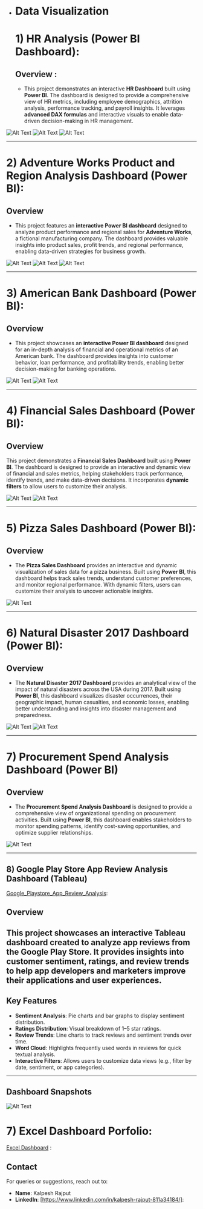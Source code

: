 - # Data Visualization
  # 1) HR Analysis (Power BI Dashboard):
  ## Overview   :
  - This project demonstrates an interactive **HR Dashboard** built using **Power BI**. The dashboard is designed to provide a comprehensive view of HR metrics, including employee demographics, attrition analysis, performance tracking, and payroll insights. It leverages **advanced DAX formulas** and interactive visuals to enable data-driven decision-making in HR management.

![Alt Text](https://github.com/Kalpesh-Rajput/Data_Visualization_Portfolio/blob/main/Dashboard_images/HR%20Dashboard.png)
![Alt Text](https://github.com/Kalpesh-Rajput/Data_Visualization_Portfolio/blob/main/Dashboard_images/HR%20Resource%20Report.png)
![Alt Text](https://github.com/Kalpesh-Rajput/Data_Visualization_Portfolio/blob/main/Dashboard_images/HR%20Dashboard%203%20.png)

---

# 2) Adventure Works Product and Region Analysis Dashboard (Power BI):

## Overview  
- This project features an **interactive Power BI dashboard** designed to analyze product performance and regional sales for **Adventure Works**, a fictional manufacturing company. The dashboard provides valuable insights into product sales, profit trends, and regional performance, enabling data-driven strategies for business growth.

![Alt Text](https://github.com/Kalpesh-Rajput/Data_Visualization_Portfolio/blob/main/Dashboard_images/Adventure%20Woek%20Product%20Analysis.png)
![Alt Text](https://github.com/Kalpesh-Rajput/Data_Visualization_Portfolio/blob/main/Dashboard_images/Adventure%20Work%20Regional%20Analysis.png)
![Alt Text](https://github.com/Kalpesh-Rajput/Data_Visualization_Portfolio/blob/main/Dashboard_images/Adventure%20work%203.png)

---

# 3) American Bank Dashboard (Power BI):

## Overview  
- This project showcases an **interactive Power BI dashboard** designed for an in-depth analysis of financial and operational metrics of an American bank. The dashboard provides insights into customer behavior, loan performance, and profitability trends, enabling better decision-making for banking operations.

![Alt Text](https://github.com/Kalpesh-Rajput/Data_Visualization_Portfolio/blob/main/Dashboard_images/ABBAnk%20Report.png)
![Alt Text](https://github.com/Kalpesh-Rajput/Data_Visualization_Portfolio/blob/main/Dashboard_images/American%20Bank%20Report.png)

---

# 4) Financial Sales Dashboard (Power BI):

## Overview  
This project demonstrates a **Financial Sales Dashboard** built using **Power BI**. The dashboard is designed to provide an interactive and dynamic view of financial and sales metrics, helping stakeholders track performance, identify trends, and make data-driven decisions. It incorporates **dynamic filters** to allow users to customize their analysis.

![Alt Text](https://github.com/Kalpesh-Rajput/Data_Visualization_Portfolio/blob/main/Dashboard_images/Financial%20Report%20Dynamic%20Filters.png)
![Alt Text](https://github.com/Kalpesh-Rajput/Data_Visualization_Portfolio/blob/main/Dashboard_images/Financial%20Report.png)

---

# 5) Pizza Sales Dashboard (Power BI):

## Overview  
- The **Pizza Sales Dashboard** provides an interactive and dynamic visualization of sales data for a pizza business. Built using **Power BI**, this dashboard helps track sales trends, understand customer preferences, and monitor regional performance. With dynamic filters, users can customize their analysis to uncover actionable insights.

![Alt Text](https://github.com/Kalpesh-Rajput/Data_Visualization_Portfolio/blob/main/Dashboard_images/Delicious%20Pizza%20Dashboard.png)

---

# 6) Natural Disaster 2017 Dashboard (Power BI):

## Overview  
- The **Natural Disaster 2017 Dashboard** provides an analytical view of the impact of natural disasters across the USA during 2017. Built using **Power BI**, this dashboard visualizes disaster occurrences, their geographic impact, human casualties, and economic losses, enabling better understanding and insights into disaster management and preparedness.

![Alt Text](https://github.com/Kalpesh-Rajput/Data_Visualization_Portfolio/blob/main/Dashboard_images/Natural%20Disasters%201.png)
![Alt Text](https://github.com/Kalpesh-Rajput/Data_Visualization_Portfolio/blob/main/Dashboard_images/Natural%20Disasters%202.png)

---

# 7) Procurement Spend Analysis Dashboard (Power BI)

## Overview  
- The **Procurement Spend Analysis Dashboard** is designed to provide a comprehensive view of organizational spending on procurement activities. Built using **Power BI**, this dashboard enables stakeholders to monitor spending patterns, identify cost-saving opportunities, and optimize supplier relationships.

![Alt Text](https://github.com/Kalpesh-Rajput/Data_Visualization_Portfolio/blob/main/Dashboard_images/Procument%20Spend%20Analysis.png)

---




   ## 8) Google Play Store App Review Analysis Dashboard (Tableau)


   [Google_Playstore_App_Review_Analysis](https://public.tableau.com/views/PlayStoreappTableau/Dashboard1?:language=en-US&:sid=&:redirect=auth&:display_count=n&:origin=viz_share_link):

   ## Overview  
   This project showcases an interactive Tableau dashboard created to analyze app reviews from the Google Play Store. It provides insights into customer sentiment, ratings, and review      trends to help app developers and marketers improve their applications and user experiences.
  ---
   ## Key Features  
   - **Sentiment Analysis**: Pie charts and bar graphs to display sentiment distribution.  
   - **Ratings Distribution**: Visual breakdown of 1–5 star ratings.  
   - **Review Trends**: Line charts to track reviews and sentiment trends over time.  
   - **Word Cloud**: Highlights frequently used words in reviews for quick textual analysis.  
   - **Interactive Filters**: Allows users to customize data views (e.g., filter by date, sentiment, or app categories).

  ---
   
   ## Dashboard Snapshots  
   
   ![Alt Text](https://github.com/Kalpesh-Rajput/Data_Visualization_Portfolio/blob/main/Dashboard_images/tableau.png)
   
# 7) Excel Dashboard Porfolio:

   [Excel Dashboard](https://github.com/Kalpesh-Rajput/Data_Visualization_Portfolio/blob/main/Excel%20Dashboard/Excel_Portfolio.md) :
  
  
   
   ## Contact  
   For queries or suggestions, reach out to:  
   - **Name**: Kalpesh Rajput  
   - **LinkedIn**: [https://www.linkedin.com/in/kalpesh-rajput-811a34184/]:
